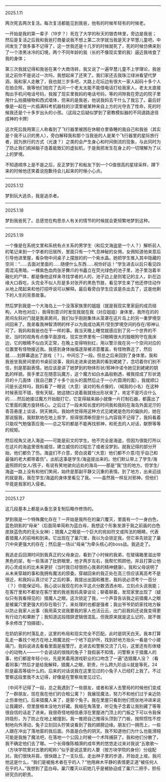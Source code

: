 ***
2025.1.11

两次死去两次复活。每次复活都能见到我爸，他有的时候年轻有的时候老。

一开始是我的第一辈子（19岁？）死在了大学的秋天的银杏林里，旁边是我爸；然后是复活之后我和我爸打商量说我不想上第二次学就当我是天才早慧儿童吧，中间发生了很多事不记得了，这一世我还是十几岁的时候就死了，死的时候仿佛来到了一个漆黑冰冷的幻境，两个不同年龄的我（长的不像现实里的我）逼近我啃食了我的身体；

第三次我就记得和我爸在某个大商场转，我又说了一遍早慧儿童不上学理论，我爸说之前你不是说过一次吗，我想起来了还笑了。我们家还去我珠江绿洲看望代梦涵，我和家人走散了，我也就三岁多吧，大路上花坛边有很大一家人起码十多个人在拍合照，我等他们拍完了去问一个老太太能不能借电话打给我家人，老太太直接掏出手机问电话号码，我报了现实里我妈的电话号码，等的间隙我在旁边的院子里用什么拍摄植物和西式墙体，但来的是我爸，他说我妈去干什么了我忘了。最后好像是一起在一片插满科考机器柱的沙漠里被某种来自上方的光夺去了性命，死的时候我还是个十多岁出头的小孩。（这段之后疑似梦到了密教模拟器的不同道路途径成神的卡牌）

这次死后我用第三人称看到了飞行器里被困在休眠仓里昏睡的我自己和我爸（其实是个我不认识的男人），旁白解释我和那个当我爸的人是某个飞行器里的星际旅行者，因为旅行的方式（光速？）之类的会产生身心和时间倒流的现象，与此同时为了防止我们疯掉脑子连着能致幻的虚拟机，于是我把发生在身上的一切理解为了以上的梦境。

不知道顺序上是不是之后，反正梦到了和船友下到一个G值很高的星球采样，蹲下来的时候他还笑着说抱歉待会儿起来的时候小心点。

***
2025.1.12

梦到玩大逃杀，我是追杀者。

***
2025.1.18

梦到我爸死了。总感觉在构思杀人有关的情节的时候就会更频繁地梦到这种。

***
2025.1.19

一个像是在系统文里和系统有点关系的男学生（和后文海盗是一个人？）解析前人的笔记来到一个学者的旧居所，里面只有一个气息神秘的女佣，女佣知道他来意后引导他进里屋，看杂物中间桌子上摆放的的一个紫水晶。她把学生推入其中隐藏的空间：“……去面对里面的……随便什么东西……祝你好运！”学生进去以后只看见四周混沌黑暗，一棵紫色血肉张牙舞爪的书矗立在荧光绿色的池子里，池子里泡着半融化的尸体，都是像他这样来寻找学者的人的，池子边上是则笔记的主人，趴在边缘大口吞吃，头完全不似人形是多对张开的黑色节肢，看见学生来了他还停住动作从地上爬起来和他打招呼说可以解释。最后看旁白学生应该是杀出去了，这是他剩下的人生的背景故事。

然后梦到我是一个大海岛上一个没落家族里的姐姐（就是我现实里家庭的成员结构，人物也对应），我得到意识时发现我就在我（对应姐姐）身体里，我所在的的房间左斜对门就是我弟房间，我们似乎刚刚集体从笼罩在这片岛上的另一重梦境空间回来了。我弟看我神智清明的样子以为我成功离开/受到梦境空间的存在/邪神认可了。我妈和我爸也在干一样的事。我当天晚上睡觉就感应到了另一个世界的不安。当时的视角有点像平面游戏，现实世界里有一只眼睛很大的独眼狗守在我床边，它的眼睛不似白天正常，在晚上变得特别红，用以警示我在另一个空间对应的位置里有怪物接近我。我感到身体抽搐逐渐被凉意覆盖，有怪物靠近了，然后就……划屏幕退出了游戏（？）。中间忘了一段。但总之后来回到了身体里。我和我爸坐我房间里的书桌前说事，我妈走进来说她真的看到姥姥了，念叨着你们别不信，别是那副表情。她应该是讲了她梦到的物体形状/邪神许诺令她见到姥姥的钥匙的样貌。我手里正在随意玩魔方，这个魔方如白水晶般剔透，被我捏成了形状诡异的十几面体（我自己数了十多个出头的面然后止于一小片圆滑的面），我就顺口问是长这样吗，我妈看了一眼说（大意）诶对的有点像的，（喊我的小名）在这种时候表现不错，很有天赋，她这随口说着我就扭出形状来了，肯定不是巧合什么的……然后她接过魔方开始敲打它，它变得越来越小就像一片打制石器，都露出了它里面的魔方旋转核心。之后过了一段未知长度的时间我和我妈在海岛外面泥泞的青苔悬崖上谈话，阴天微风。我始终觉得用这种方式见姥姥是危险的偏执的，她在那说服我，我默默地在地上抠字，抠得很清晰但是什么内容我不记得了，我妈看着只能叹气勉强答应我——总之写的都是不能再找邪神，和死去的人对话，献祭等等的规矩。

然后视角又进入海盗——可能是前文的学生。他不完全是海盗，但因为很能打所以在这片的海盗里很有威信，建立威信的过程忘了或者没梦到。就我记得的部分开始，他们都负了伤。海盗们不介意，旁白说着“（大意）他们都不介意/在乎自己和最强的老大都带着伤”。出航这事是学生/海盗提出来的。他们默认带上了学生/海盗照顾的女人/孩子，有说有笑地驶向远处的海岛——那是“我”住的地方。但学生/海盗一路上没有和他们笑闹，始终是那副平静又沉重的表情。到了地方，出来迎战的就是我，我在学生/海盗的身体里看见了我。——虽然我一样反对邪神，但他们毕竟是我家的入侵者。

***
2025.1.27

这几段基本上都是从备忘录复制后略作修饰的。

梦到我是一个特殊魔化存在？一开始是我所在的巢穴覆灭，里面有一个一身白色，蓝色阴影的“母亲”（后面简单简称为蓝白母，我想这个形象发源于我之前画的白色皮肤蓝色肉的无头女神）；猎魔人之眼是一个巨大的宛如符文或阵法的眼睛，代表着猎魔人的前哨和到来。它出现在了巢穴里，我以为会锁定我，但它率先锁定了巢穴中央更强大的存在；然后是一场以“母亲”为牵头核心的boss战。我逃走了。

我逃走后回溯时间到我真正的父母身边，看到了小时候的我弟，在玻璃箱里滋出带黑色的尿，有一些落进了肚脐眼里，他才两岁左右，我帮忙照顾他，并且打算让他的心灵成长的比未来更好（当时我已经很担心我弟的精神健康）。我和父母说明了从未来穿越的事和我拥有魔法的原委。穿越回来的我正处在高三但应该离高考不是很近，和我妈认真讨论了之后的事，我提出出国和雅思，我妈说必须考个一百分（？）你能保证吗，我心说以我现在的水平这点分数洒洒水啦，立刻点头说我能；在客厅里和不都坐在客厅里的我爸我妈真挚谈论；聊着聊着，发现家里出现了（疑似只有我看得见的）猎魔人之眼，这次锁定了我，一个声音告诉我之前猎魔人之眼是被巢穴里更强大的存在吸引了，来处理的也都是强者；我出爷爷奶奶家找地方躲以防止我家人出事（我用英文说我要我的家人也活云云，出门前我妈还说我变得更有行动力和果断了；我知道这段措辞逻辑很混乱，但我原来就是这么记的，就不做多余修改了怕搞错）。

在奶奶家的村落乱走，这里的布局和现实完全不匹配。此时是阴天白天。我本打算乱走一番找个地方在地上用魔法挖一个地下庇护所，找到好地方抬头一看是个小玻璃门，我妈说进去看看里面是报警厅。走进去和警察交流了几句，这里还有形体矮小的动物人——一个会说话的很贱的兔子？我假装不知情，问警察关于猎魔人的事，他们都是年轻小伙，先是笑着用游戏职业的口吻念了一遍“选猎魔人没？（看着同事）”然后才是给我解释，猎魔人之眼，职责，什么跨九阶战斗就是等死，24阶是最高等级什么的。后来的对话说我在这里见过的小兔子人已经盯上我了。不过警察这段里我不太记得，好像是在警察局里见过它。

（中间不记得了一段，总之我遇到了一些朋友，或者和家人去警局的时候他们变成了一群朋友，现在我在他们的合租公寓？）我展现魔法，努力不和他们过于亲近防止伤害他们。后来猎魔人来了，是那个兔子。我在里屋只看到他们慌张地冲进来说让我藏好，但里屋根本没地方好藏。我缩在角落里，听见兔子念着让我别藏了等等很自信的话走了进来。我很奇怪地相信悬浮在里屋进门顶上的门板之下可以令我保持隐形，为了防止在地上被撞到，我一推把自己推得头顶到了门板，按照惯性不控制地向外滑动，兔子立刻回头狞笑说看到了我的翅膀边缘。朋友们一拥而上，一些人跟在冲出了落地窗的我后面。外面是白色的阴天。我不知道他们为什么也能滑翔可能是我施了魔法吧，在落地一个公园上时被一个术阵捕获了。我和他们分散了，我不确定他们去了哪。一个长得像陈楠漪的成年男的悠悠走过来对我说“五歌歌～（方块学院里对五歌的昵称）”似乎是说这里的人要（按方块学院的身份）分组配对。我们很快并肩，很快跟上了一支队伍，走出林子里的步道，开始走上坡。我问他这是什么，“我们是被施术者在乎的人？”他用麻木平静的表情更正道“被任何人在乎的人。”我想到了蓝白母。巢穴覆灭以前她几乎是被胁迫成了巢穴二把手，担任研究员的职责。